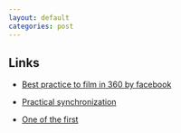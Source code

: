 ```yaml
---
layout: default
categories: post
---
```


## Links

- [Best practice to film in 360 by facebook](https://www.facebook.com/facebookmedia/best-practices/facebook360)
- [Practical synchronization](http://www.kolor.com/wiki-en/action/view/Autopano_Video_-_Practical_synchronization)

- [One of the first](http://www.fullview.com/Immersive_Panoramic_Video.pdf)
